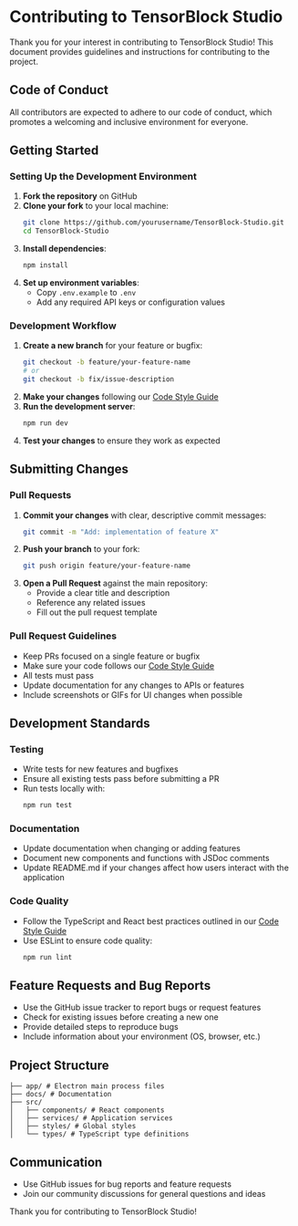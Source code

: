 # Contributing to TensorBlock Studio

Thank you for your interest in contributing to TensorBlock Studio! This document provides guidelines and instructions for contributing to the project.

## Code of Conduct

All contributors are expected to adhere to our code of conduct, which promotes a welcoming and inclusive environment for everyone.

## Getting Started

### Setting Up the Development Environment

1. **Fork the repository** on GitHub
2. **Clone your fork** to your local machine:
   ```bash
   git clone https://github.com/yourusername/TensorBlock-Studio.git
   cd TensorBlock-Studio
   ```
3. **Install dependencies**:
   ```bash
   npm install
   ```
4. **Set up environment variables**:
   - Copy `.env.example` to `.env`
   - Add any required API keys or configuration values

### Development Workflow

1. **Create a new branch** for your feature or bugfix:
   ```bash
   git checkout -b feature/your-feature-name
   # or
   git checkout -b fix/issue-description
   ```
2. **Make your changes** following our [Code Style Guide](CODE_STYLE_GUIDE.md)
3. **Run the development server**:
   ```bash
   npm run dev
   ```
4. **Test your changes** to ensure they work as expected

## Submitting Changes

### Pull Requests

1. **Commit your changes** with clear, descriptive commit messages:
   ```bash
   git commit -m "Add: implementation of feature X"
   ```
2. **Push your branch** to your fork:
   ```bash
   git push origin feature/your-feature-name
   ```
3. **Open a Pull Request** against the main repository:
   - Provide a clear title and description
   - Reference any related issues
   - Fill out the pull request template

### Pull Request Guidelines

- Keep PRs focused on a single feature or bugfix
- Make sure your code follows our [Code Style Guide](CODE_STYLE_GUIDE.md)
- All tests must pass
- Update documentation for any changes to APIs or features
- Include screenshots or GIFs for UI changes when possible

## Development Standards

### Testing

- Write tests for new features and bugfixes
- Ensure all existing tests pass before submitting a PR
- Run tests locally with:
  ```bash
  npm run test
  ```

### Documentation

- Update documentation when changing or adding features
- Document new components and functions with JSDoc comments
- Update README.md if your changes affect how users interact with the application

### Code Quality

- Follow the TypeScript and React best practices outlined in our [Code Style Guide](CODE_STYLE_GUIDE.md)
- Use ESLint to ensure code quality:
  ```bash
  npm run lint
  ```

## Feature Requests and Bug Reports

- Use the GitHub issue tracker to report bugs or request features
- Check for existing issues before creating a new one
- Provide detailed steps to reproduce bugs
- Include information about your environment (OS, browser, etc.)

## Project Structure

```
├── app/ # Electron main process files
├── docs/ # Documentation
├── src/
│   ├── components/ # React components
│   ├── services/ # Application services
│   ├── styles/ # Global styles
│   └── types/ # TypeScript type definitions
```

## Communication

- Use GitHub issues for bug reports and feature requests
- Join our community discussions for general questions and ideas

Thank you for contributing to TensorBlock Studio! 